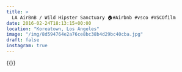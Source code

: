 ```yaml
---
title: >
  LA AirBnB / Wild Hipster Sanctuary 🏠#Airbnb #vsco #VSCOfilm
date: 2016-02-24T18:13:15+00:00
location: "Koreatown, Los Angeles"
image: "/img/8d594764e2a76ce8bc38b4d29bc40cba.jpg"
draft: false
instagram: true
---
```


{{<photo src="/img/8d594764e2a76ce8bc38b4d29bc40cba.jpg">}}
